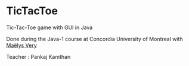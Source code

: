 # TicTacToe
Tic-Tac-Toe game with GUI in Java

Done during the Java-1 course at Concordia University of Montreal with [Maëlys Very]()

Teacher : Pankaj Kamthan
